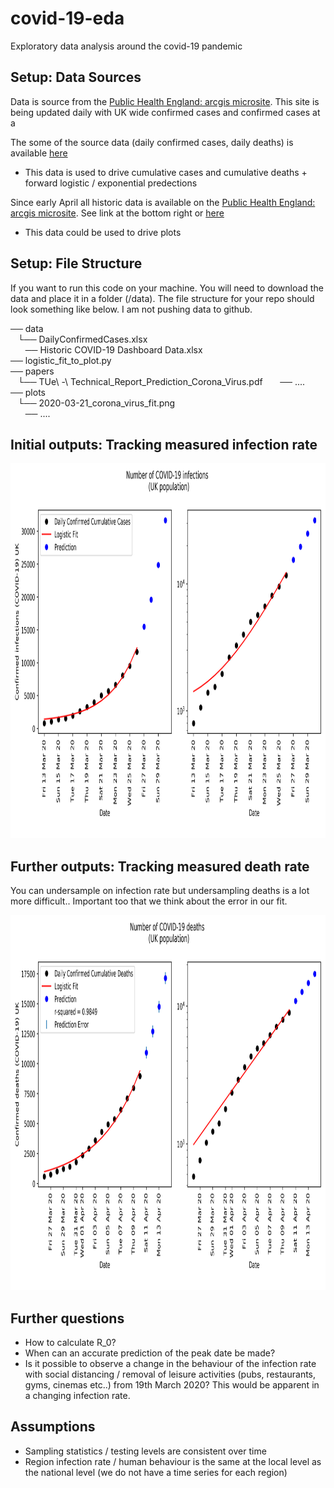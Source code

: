 # covid-19-eda
Exploratory data analysis around the covid-19 pandemic 

## Setup: Data Sources

Data is source from the [Public Health England: arcgis microsite](https://www.arcgis.com/apps/opsdashboard/index.html#/f94c3c90da5b4e9f9a0b19484dd4bb14). This site is being updated daily with UK wide confirmed cases and confirmed cases at a 

The some of the source data (daily confirmed cases, daily deaths) is available [here](https://www.arcgis.com/home/item.html?id=e5fd11150d274bebaaf8fe2a7a2bda11)
* This data is used to drive cumulative cases and cumulative deaths + forward logistic / exponential predections

Since early April all historic data is available on the [Public Health England: arcgis microsite](https://www.arcgis.com/apps/opsdashboard/index.html#/f94c3c90da5b4e9f9a0b19484dd4bb14). See link at the bottom right or [here](https://fingertips.phe.org.uk/documents/Historic%20COVID-19%20Dashboard%20Data.xlsx)
* This data could be used to drive plots 

## Setup: File Structure 

If you want to run this code on your machine. You will need to download the data and place it in a folder (/data). The file structure for your repo should look something like below. I am not pushing data to github. 

── data  
   └── DailyConfirmedCases.xlsx  
      ── Historic COVID-19 Dashboard Data.xlsx   
── logistic_fit_to_plot.py  
── papers  
   └── TUe\ -\ Technical_Report_Prediction_Corona_Virus.pdf
      ──  ....  
── plots  
   └── 2020-03-21_corona_virus_fit.png   
       ──  ....  


## Initial outputs: Tracking measured infection rate

<center>
<img src="https://github.com/jdzool/covid-19-eda/blob/master/plots/2020-03-27_corona_virus_fit.png" height="600">
</center>

## Further outputs: Tracking measured death rate 
You can undersample on infection rate but undersampling deaths is a lot more difficult.. Important too that we think about the error in our fit. 

<center>
<img src="https://github.com/jdzool/covid-19-eda/blob/master/plots/2020-04-10_corona_virus_fit_deaths.png" height="600">
</center>


## Further questions  

* How to calculate R_0?  
* When can an accurate prediction of the peak date be made? 
* Is it possible to observe a change in the behaviour of the infection rate with social distancing / removal of leisure activities (pubs, restaurants, gyms, cinemas etc..) from 19th March 2020? This would be apparent in a changing infection rate. 

## Assumptions
* Sampling statistics / testing levels are consistent over time
* Region infection rate / human behaviour is the same at the local level as the national level (we do not have a time series for each region)